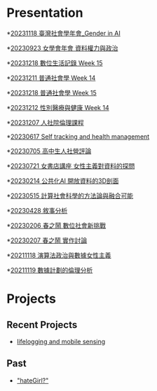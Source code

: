 # Presentation
*[20231118 臺灣社會學年會_Gender in AI]()

*[20230923 女學會年會 資料權力與政治]()

*[20231218 數位生活記錄 Week 15](https://docs.google.com/presentation/d/e/2PACX-1vTQScvA0w0zsGPz4mHzDrl4YiX6_6cKSEg0t1Mg7XJcsgn3PULZrXP7nuGOufrRz0V6hBW-ft1g3Li2/pub?start=false&loop=false&delayms=3000)

*[20231211 普通社會學 Week 14]()

*[20231218 普通社會學 Week 15]()

*[20231212 性別醫療與健康 Week 14]()

*[20231207 人社院倫理課程]()

*[20230617 Self tracking and health management]()

*[20230705 高中生人社營評論]()

*[20230721 女書店講座 女性主義對資料的探問]()

*[20230214 公共化AI 開放資料的3D剖面]()

*[20230515 計算社會科學的方法論與融合可能]()

*[20230428 敘事分析]()

*[20230206 春之鬧 數位社會新挑戰]()

*[20230207 春之鬧 實作討論]()


*[20211118 演算法政治與數據女性主義]()

*[20211119 數據計劃的倫理分析]()


# Projects

## Recent Projects
* [lifelogging and mobile sensing]()

## Past
* ["hateGirl?"]()

